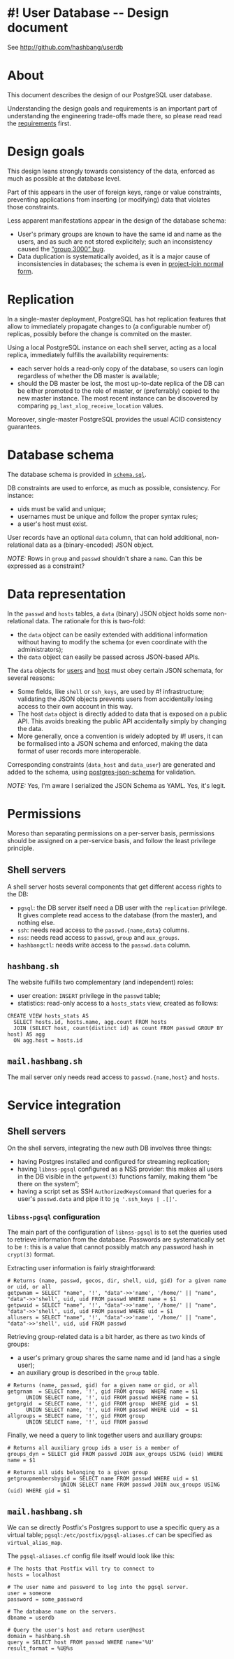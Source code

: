 # #! User Database -- Design document #

See <http://github.com/hashbang/userdb>

# About

This document describes the design of our PostgreSQL user database.

Understanding the design goals and requirements is an important part of
understanding the engineering trade-offs made there, so please read read
the [requirements](REQUIREMENTS.md) first.

# Design goals

This design leans strongly towards consistency of the data, enforced
as much as possible at the database level.

Part of this appears in the user of foreign keys, range or value constraints,
preventing applications from inserting (or modifying) data that violates those
constraints.

Less apparent manifestations appear in the design of the database schema:
- User's primary groups are known to have the same id and name as the users,
  and as such are not stored explicitely; such an inconsistency caused the
  [“group 3000” bug](https://github.com/hashbang/provisor/pull/25).
- Data duplication is systematically avoided, as it is a major cause of
  inconsistencies in databases; the schema is even in
  [project-join normal form](https://en.wikipedia.org/wiki/Fifth_normal_form).


# Replication

In a single-master deployment, PostgreSQL has hot replication features that
allow to immediately propagate changes to (a configurable number of) replicas,
possibly before the change is commited on the master.

Using a local PostgreSQL instance on each shell server, acting as a local replica,
immediately fulfills the availability requirements:
- each server holds a read-only copy of the database, so users can login
  regardless of whether the DB master is available;
- should the DB master be lost, the most up-to-date replica of the DB
  can be either promoted to the role of master, or (preferrably) copied
  to the new master instance.  The most recent instance can be
  discovered by comparing `pg_last_xlog_receive_location` values.

Moreover, single-master PostgreSQL provides the usual ACID consistency guarantees.


# Database schema

The database schema is provided in [`schema.sql`](schema.sql).

DB constraints are used to enforce, as much as possible, consistency.
For instance:
- uids must be valid and unique;
- usernames must be unique and follow the proper syntax rules;
- a user's host must exist.

User records have an optional `data` column, that can hold
  additional, non-relational data as a (binary-encoded) JSON object.

*NOTE:* Rows in `group` and `passwd` shouldn't share a `name`.
        Can this be expressed as a constraint?


# Data representation

In the `passwd` and `hosts` tables, a `data` (binary) JSON object holds
some non-relational data.  The rationale for this is two-fold:
- the `data` object can be easily extended with additional information
  without having to modify the schema (or even coordinate with the administrators);
- the `data` object can easily be passed across JSON-based APIs.

The `data` objects for [users](schemas/user_data.yml) and
[host](schemas/host_data.yml) must obey certain JSON schemata, for
several reasons:
- Some fields, like `shell` or `ssh_keys`, are used by #!
  infrastructure; validating the JSON objects prevents users from
  accidentally losing access to their own account in this way.
- The host `data` object is directly added to data that is exposed on
  a public API.  This avoids breaking the public API accidentally
  simply by changing the data.
- More generally, once a convention is widely adopted by #! users, it
  can be formalised into a JSON schema and enforced, making the data
  format of user records more interoperable.

Corresponding constraints (`data_host` and `data_user`) are generated
and added to the schema, using [postgres-json-schema] for validation.

*NOTE:* Yes, I'm aware I serialized the JSON Schema as YAML.
        Yes, it's legit.

[postgres-json-schema]: https://github.com/gavinwahl/postgres-json-schema


# Permissions

Moreso than separating permissions on a per-server basis, permissions
should be assigned on a per-service basis, and follow the least
privilege principle.


## Shell servers

A shell server hosts several components that get different access rights to the DB:
- `pgsql`: the DB server itself need a DB user with the `replication` privilege.
  It gives complete read access to the database (from the master), and nothing else.
- `ssh`: needs read access to the `passwd.{name,data}` columns.
- `nss`: needs read access to `passwd`, `group` and `aux_groups`.
- `hashbangctl`: needs write access to the `passwd.data` column.


## `hashbang.sh`

The website fulfills two complementary (and independent) roles:
- user creation: `INSERT` privilege in the `passwd` table;
- statistics: read-only access to a `hosts_stats` view, created as follows:

```postgres
CREATE VIEW hosts_stats AS
  SELECT hosts.id, hosts.name, agg.count FROM hosts
  JOIN (SELECT host, count(distinct id) as count FROM passwd GROUP BY host) AS agg
  ON agg.host = hosts.id
```


## `mail.hashbang.sh`

The mail server only needs read access to `passwd.{name,host}` and `hosts`.


# Service integration

## Shell servers

On the shell servers, integrating the new auth DB involves three things:
- having Postgres installed and configured for streaming replication;
- having `libnss-pgsql` configured as a NSS provider: this makes all
  users in the DB visible in the `getpwent(3)` functions family, making
  them “be there on the system”;
- having a script set as SSH `AuthorizedKeysCommand` that queries for a
  user's `passwd.data` and pipe it to `jq '.ssh_keys | .[]'`.


### `libnss-pgsql` configuration

The main part of the configuration of `libnss-pgsql` is to set the queries
used to retrieve information from the database.  Passwords are systematically
set to be `!`: this is a value that cannot possibly match any password hash
in `crypt(3)` format.

Extracting user information is fairly straightforward:

	# Returns (name, passwd, gecos, dir, shell, uid, gid) for a given name or uid, or all
	getpwnam = SELECT "name", '!', "data"->>'name', '/home/' || "name", "data"->>'shell', uid, uid FROM passwd WHERE name = $1
	getpwuid = SELECT "name", '!', "data"->>'name', '/home/' || "name", "data"->>'shell', uid, uid FROM passwd WHERE uid = $1
	allusers = SELECT "name", '!', "data"->>'name', '/home/' || "name", "data"->>'shell', uid, uid FROM passwd


Retrieving group-related data is a bit harder, as there as two kinds of groups:
- a user's primary group shares the same name and id (and has a single user);
- an auxiliary group is described in the `group` table.

```
# Returns (name, passwd, gid) for a given name or gid, or all
getgrnam  = SELECT name, '!', gid FROM group  WHERE name = $1
      UNION SELECT name, '!', uid FROM passwd WHERE name = $1
getgrgid  = SELECT name, '!', gid FROM group  WHERE gid  = $1
      UNION SELECT name, '!', uid FROM passwd WHERE uid  = $1
allgroups = SELECT name, '!', gid FROM group
      UNION SELECT name, '!', uid FROM passwd
```

Finally, we need a query to link together users and auxiliary groups:

	# Returns all auxiliary group ids a user is a member of
	groups_dyn = SELECT gid FROM passwd JOIN aux_groups USING (uid) WHERE name = $1
	
	# Returns all uids belonging to a given group
	getgroupmembersbygid = SELECT name FROM passwd WHERE uid = $1
	                 UNION SELECT name FROM passwd JOIN aux_groups USING (uid) WHERE gid = $1


## `mail.hashbang.sh`

We can se directly Postfix's Postgres support to use a specific query as
a virtual table; `pgsql:/etc/postfix/pgsql-aliases.cf` can be specified
as `virtual_alias_map`.

The `pgsql-aliases.cf` config file itself would look like this:

	# The hosts that Postfix will try to connect to
	hosts = localhost
	
	# The user name and password to log into the pgsql server.
	user = someone
	password = some_password
	
	# The database name on the servers.
	dbname = userdb

	# Query the user's host and return user@host
	domain = hashbang.sh
	query = SELECT host FROM passwd WHERE name='%U'
	result_format = %U@%s
